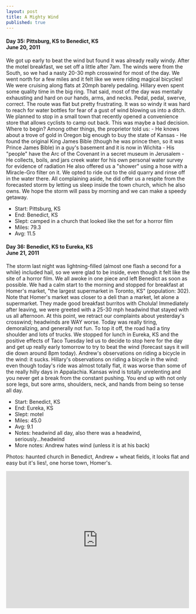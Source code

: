 ```yaml
---
layout: post
title: A Mighty Wind
published: true
---
```

#### Day 35: Pittsburg, KS to Benedict, KS<br/>June 20, 2011

We got up early to beat the wind but found it was already really windy. After
the motel breakfast, we set off a little after 7am. The winds were from the
South, so we had a nasty 20-30 mph crosswind for most of the day. We went north
for a few miles and it felt like we were riding magical bicycles! We were
cruising along flats at 20mph barely pedaling. Hillary even spent some quality
time in the big ring. That said, most of the day was mentally exhausting and
hard on our hands, arms, and necks. Pedal, pedal, swerve, correct. The route
was flat but pretty frustrating. It was so windy it was hard to reach for water
bottles for fear of a gust of wind blowing us into a ditch.  We planned to stop
in a small town that recently opened a convenience store that allows cyclists
to camp out back. This was maybe a bad decision. Where to begin? Among other
things, the proprietor told us:  - He knows about a trove of gold in Oregon big
enough to buy the state of Kansas - He found the original King James Bible
(though he was prince then, so it was Prince James Bible) in a guy's basement
and it is now in Wichita - His "people" have the Arc of the Covenant in a
secret museum in Jerusalem - He collects, boils, and jars creek water for his
own personal water survey for evidence of radiation  He also offered us a
"shower" using a hose with a Miracle-Gro filter on it. We opted to ride out to
the old quarry and rinse off in the water there. All complaining aside, he did
offer us a respite from the forecasted storm by letting us sleep inside the
town church, which he also owns. We hope the storm will pass by morning and we
can make a speedy getaway.

* Start: Pittsburg, KS
* End: Benedict, KS
* Slept: camped in a church that looked like the set for a horror film
* Miles: 79.3
* Avg: 11.5


#### Day 36: Benedict, KS to Eureka, KS<br/>June 21, 2011

The storm last night was lightning-filled (almost one flash a second for a
while) included hail, so we were glad to be inside, even though it felt like
the site of a horror film. We all awoke in one piece and left Benedict as soon
as possible.  We had a calm start to the morning and stopped for breakfast at
Homer's market, "the largest supermarket in Toronto, KS" (population: 302).
Note that Homer's market was closer to a deli than a market, let alone a
supermarket. They made good breakfast burritos with Cholula! Immediately after
leaving, we were greeted with a 25-30 mph headwind that stayed with us all
afternoon. At this point, we retract our complaints about yesterday's
crosswind; headwinds are WAY worse. Today was really tiring, demoralizing, and
generally not fun. To top it off, the road had a tiny shoulder and lots of
trucks.  We stopped for lunch in Eureka, KS and the positive effects of Taco
Tuesday led us to decide to stop here for the day and get up really early
tomorrow to try to beat the wind (forecast says it will die down around 8pm
today).  Andrew's observations on riding a bicycle in the wind: it sucks.
Hillary's observations on riding a bicycle in the wind: even though today's
ride was almost totally flat, it was worse than some of the really hilly days
in Appalachia. Kansas wind is totally unrelenting and you never get a break
from the constant pushing. You end up with not only sore legs, but sore arms,
shoulders, neck, and hands from being so tense all day.

* Start: Benedict, KS
* End: Eureka, KS
* Slept: motel
* Miles: 45.0
* Avg: 9.1
* Notes: headwind all day, also there was a headwind, seriously...headwind
* More notes: Andrew hates wind (unless it is at his back)

Photos: haunted church in Benedict, Andrew + wheat fields, it looks flat and easy but it's lies!, one horse town, Homer's.

<iframe src="https://www.flickr.com/photos/123683527@N06/13921771271/in/set-72157644114474461/player/" width="500" height="375" frameborder="0" allowfullscreen webkitallowfullscreen mozallowfullscreen oallowfullscreen msallowfullscreen></iframe>
